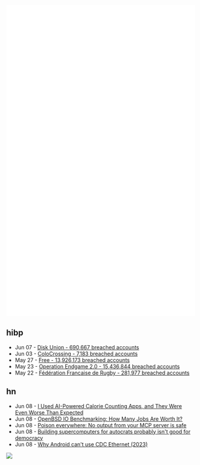 ![Metrics](https://raw.githubusercontent.com/phixion/phixion/master/metrics.svg)

## hibp

<!--
for https://github.com/phixion/phixion/blob/main/.github/workflows/feeds.yml
-->
<!--START_SECTION:haveibeenpwnd-->
- Jun 07 - [Disk Union - 690,667 breached accounts](https://haveibeenpwned.com/Breach/DiskUnion)
- Jun 03 - [ColoCrossing - 7,183 breached accounts](https://haveibeenpwned.com/Breach/ColoCrossing)
- May 27 - [Free - 13,926,173 breached accounts](https://haveibeenpwned.com/Breach/FreeMobile)
- May 23 - [Operation Endgame 2.0 - 15,436,844 breached accounts](https://haveibeenpwned.com/Breach/OperationEndgame2)
- May 22 - [Fédération Francaise de Rugby - 281,977 breached accounts](https://haveibeenpwned.com/Breach/FFR)
<!--END_SECTION:haveibeenpwnd-->

## hn

<!--
for https://github.com/phixion/phixion/blob/main/.github/workflows/feeds.yml
-->
<!--START_SECTION:hn-->
- Jun 08 - [I Used AI-Powered Calorie Counting Apps, and They Were Even Worse Than Expected](https://lifehacker.com/health/ai-powered-calorie-counting-apps-worse-than-expected)
- Jun 08 - [OpenBSD IO Benchmarking: How Many Jobs Are Worth It?](https://rsadowski.de/posts/2025/fio_simple_benckmarking/)
- Jun 08 - [Poison everywhere: No output from your MCP server is safe](https://www.cyberark.com/resources/threat-research-blog/poison-everywhere-no-output-from-your-mcp-server-is-safe)
- Jun 08 - [Building supercomputers for autocrats probably isn't good for democracy](https://helentoner.substack.com/p/supercomputers-for-autocrats)
- Jun 08 - [Why Android can't use CDC Ethernet (2023)](https://jordemort.dev/blog/why-android-cant-use-cdc-ethernet/)
<!--END_SECTION:hn-->

<!--
for https://yhype.me
-->
![](https://hit.yhype.me/github/profile?user_id=13013670)
